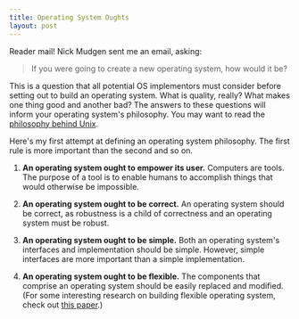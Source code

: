 ```yaml
---
title: Operating System Oughts
layout: post
---
```


Reader mail! Nick Mudgen sent me an email, asking:

> If you were going to create a new operating system, how would it be?

This is a question that all potential OS implementors must consider before setting out to build an operating system. What is quality, really? What makes one thing good and another bad? The answers to these questions will inform your operating system's philosophy. You may want to read the [philosophy behind Unix](http://en.wikipedia.org/wiki/Unix_philosophy).

Here's my first attempt at defining an operating system philosophy. The first rule is more important than the second and so on.

1. **An operating system ought to empower its user.** Computers are tools. The purpose of a tool is to enable humans to accomplish things that would otherwise be impossible.

1. **An operating system ought to be correct.** An operating system should be correct, as robustness is a child of correctness and an operating system must be robust. 

2. **An operating system ought to be simple.** Both an operating system's interfaces and implementation should be simple. However, simple interfaces are more important than a simple implementation.

4. **An operating system ought to be flexible.** The components that comprise an operating system should be easily replaced and modified. (For some interesting research on building flexible operating system, check out [this paper](http://www.usenix.org/event/usenix09/tech/full_papers/lohmann/lohmann.pdf).)
